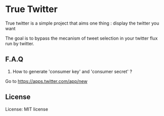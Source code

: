 # True Twitter

True twitter is a simple project that aims one thing : display the twitter you want

The goal is to bypass the mecanism of tweet selection in your twitter flux run by twitter.

## F.A.Q

1. How to generate 'consumer key' and 'consumer secret' ?

Go to https://apps.twitter.com/app/new

## License

License: MIT license
